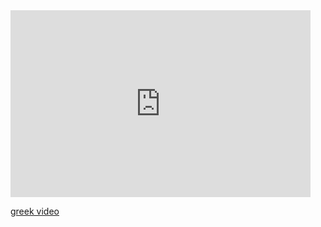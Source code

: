 <iframe src="https://docs.google.com/a/vbstudents.com/presentation/d/1PLVaTv8z8hcHzbwp7ndsMtZIVTlyxtyT1Fv7mDNEZ-8/embed?start=true&loop=true&delayms=15000" frameborder="0" width="480" height="299" allowfullscreen="true" mozallowfullscreen="true" webkitallowfullscreen="true"></iframe>

<a href="./added info/Greek.mp4" target="_blank">greek video</a>
